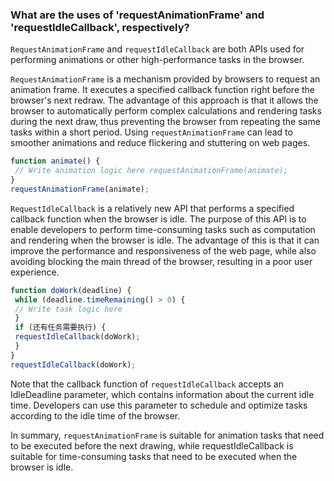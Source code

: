 ### What are the uses of 'requestAnimationFrame' and 'requestIdleCallback', respectively?

`RequestAnimationFrame` and `requestIdleCallback` are both APIs used for performing animations or other high-performance tasks in the browser.

`RequestAnimationFrame` is a mechanism provided by browsers to request an animation frame. It executes a specified callback function right before the browser's next redraw. The advantage of this approach is that it allows the browser to automatically perform complex calculations and rendering tasks during the next draw, thus preventing the browser from repeating the same tasks within a short period. Using `requestAnimationFrame` can lead to smoother animations and reduce flickering and stuttering on web pages.

```js
function animate() {
 // Write animation logic here requestAnimationFrame(animate);
}
requestAnimationFrame(animate);
```

`RequestIdleCallback` is a relatively new API that performs a specified callback function when the browser is idle. The purpose of this API is to enable developers to perform time-consuming tasks such as computation and rendering when the browser is idle. The advantage of this is that it can improve the performance and responsiveness of the web page, while also avoiding blocking the main thread of the browser, resulting in a poor user experience.

```js
function doWork(deadline) {
 while (deadline.timeRemaining() > 0) {
 // Write task logic here
 }
 if (还有任务需要执行) {
 requestIdleCallback(doWork);
 }
}
requestIdleCallback(doWork);
```

Note that the callback function of `requestIdleCallback` accepts an IdleDeadline parameter, which contains information about the current idle time. Developers can use this parameter to schedule and optimize tasks according to the idle time of the browser.

In summary, `requestAnimationFrame` is suitable for animation tasks that need to be executed before the next drawing, while requestIdleCallback is suitable for time-consuming tasks that need to be executed when the browser is idle.